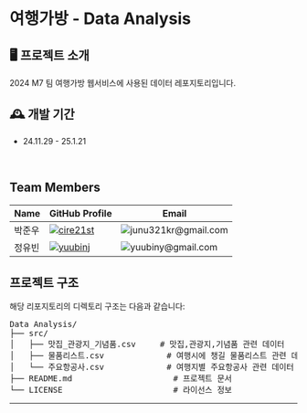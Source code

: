 
# 여행가방 - Data Analysis

## 🖥️ 프로젝트 소개
2024 M7 팀 여행가방 웹서비스에 사용된 데이터 레포지토리입니다.
<br>

## 🕰️ 개발 기간
- 24.11.29 - 25.1.21  
<br>

## Team Members
| Name    | GitHub Profile                                         | Email                                                |
|---------|--------------------------------------------------------|------------------------------------------------------|
| 박준우   | [<img src="https://img.shields.io/badge/GitHub-cire21st-black?logo=github" alt="cire21st">](https://github.com/cire21st)               | <img src="https://img.shields.io/badge/junu321kr@gmail.com-blue" alt="junu321kr@gmail.com">  |
| 정유빈   | [<img src="https://img.shields.io/badge/GitHub-yuubinj-black?logo=github" alt="yuubinj">](https://github.com/yuubinj) | <img src="https://img.shields.io/badge/yuubiny@gmail.com-blue" alt="yuubiny@gmail.com"> |

## 프로젝트 구조
해당 리포지토리의 디렉토리 구조는 다음과 같습니다:


<pre>
Data Analysis/
├── src/
│   ├── 맛집_관광지_기념품.csv     # 맛집,관광지,기념품 관련 데이터
│   ├── 물품리스트.csv             # 여행시에 챙길 물품리스트 관련 데이터   
│   └── 주요항공사.csv             # 여행지별 주요항공사 관련 데이터
├── README.md                     # 프로젝트 문서
└── LICENSE                       # 라이선스 정보
</pre>

---
